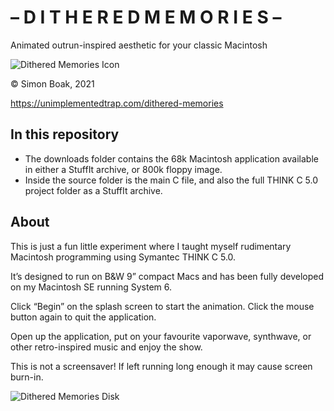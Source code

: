 # – D I T H E R E D   M E M O R I E S –

Animated outrun-inspired aesthetic for your classic Macintosh

![Dithered Memories Icon](https://unimplementedtrap.com/media/dm/Dithered-Memories-Animation.gif)

© Simon Boak, 2021

https://unimplementedtrap.com/dithered-memories

## In this repository

- The downloads folder contains the 68k Macintosh application available in either a StuffIt archive, or 800k floppy image.
- Inside the source folder is the main C file, and also the full THINK C 5.0 project folder as a StuffIt archive.

## About

This is just a fun little experiment where I taught myself rudimentary Macintosh programming using Symantec THINK C 5.0.

It’s designed to run on B&W 9” compact Macs and has been fully developed on my Macintosh SE running System 6.

Click “Begin” on the splash screen to start the animation. Click the mouse button again to quit the application.

Open up the application, put on your favourite vaporwave, synthwave, or other retro-inspired music and enjoy the show.

This is not a screensaver! If left running long enough it may cause screen burn-in.


![Dithered Memories Disk](https://unimplementedtrap.com/media/dm/dithered-memories-disk.jpg)



